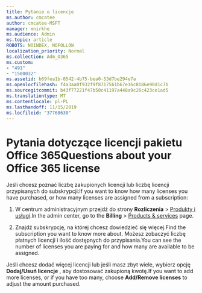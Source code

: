 ```yaml
---
title: Pytanie o licencje
ms.author: cmcatee
author: cmcatee-MSFT
manager: mnirkhe
ms.audience: Admin
ms.topic: article
ROBOTS: NOINDEX, NOFOLLOW
localization_priority: Normal
ms.collection: Adm_O365
ms.custom:
- "491"
- "1500032"
ms.assetid: b69fea1b-0542-4b75-bea0-53d7be294e7a
ms.openlocfilehash: f4a3aa0f932f9f87175b1b67e16c8186e90d1c7b
ms.sourcegitcommit: b43f77221f47b50c41197a448a9c26c423ce1ad5
ms.translationtype: MT
ms.contentlocale: pl-PL
ms.lasthandoff: 11/15/2019
ms.locfileid: "37768630"
---
```

# <a name="questions-about-your-office-365-license"></a><span data-ttu-id="6a8c1-102">Pytania dotyczące licencji pakietu Office 365</span><span class="sxs-lookup"><span data-stu-id="6a8c1-102">Questions about your Office 365 license</span></span>

<span data-ttu-id="6a8c1-103">Jeśli chcesz poznać liczbę zakupionych licencji lub liczbę licencji przypisanych do subskrypcji:</span><span class="sxs-lookup"><span data-stu-id="6a8c1-103">If you want to know how many licenses you have purchased, or how many licenses are assigned from a subscription:</span></span>
  
1. <span data-ttu-id="6a8c1-104">W centrum administracyjnym przejdź do strony **Rozliczenia** \> [Produkty i usługi](https://go.microsoft.com/fwlink/p/?linkid=842054).</span><span class="sxs-lookup"><span data-stu-id="6a8c1-104">In the admin center, go to the **Billing** \> [Products & services](https://go.microsoft.com/fwlink/p/?linkid=842054) page.</span></span>

2. <span data-ttu-id="6a8c1-105">Znajdź subskrypcję, na której chcesz dowiedzieć się więcej.</span><span class="sxs-lookup"><span data-stu-id="6a8c1-105">Find the subscription you want to know more about.</span></span> <span data-ttu-id="6a8c1-106">Możesz zobaczyć liczbę płatnych licencji i ilość dostępnych do przypisania.</span><span class="sxs-lookup"><span data-stu-id="6a8c1-106">You can see the number of licenses you are paying for and how many are available to be assigned.</span></span>

<span data-ttu-id="6a8c1-107">Jeśli chcesz dodać więcej licencji lub jeśli masz zbyt wiele, wybierz opcję **Dodaj/Usuń licencje** , aby dostosować zakupioną kwotę.</span><span class="sxs-lookup"><span data-stu-id="6a8c1-107">If you want to add more licenses, or if you have too many, choose **Add/Remove licenses** to adjust the amount purchased.</span></span>